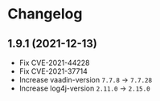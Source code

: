# Changelog

## 1.9.1 (2021-12-13)
* Fix CVE-2021-44228
* Fix CVE-2021-37714
* Increase vaadin-version `7.7.8` -> `7.7.28`
* Increase log4j-version `2.11.0` -> `2.15.0`